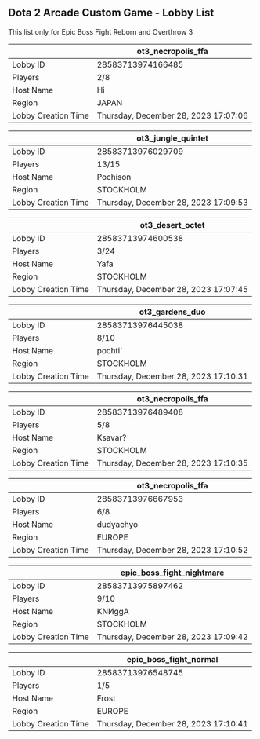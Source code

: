 ## Dota 2 Arcade Custom Game - Lobby List

This list only for Epic Boss Fight Reborn and Overthrow 3

|  | ot3_necropolis_ffa |
| ------ | ------ |
| Lobby ID | 28583713974166485 |
| Players | 2/8 |
| Host Name | Hi |
| Region | JAPAN |
| Lobby Creation Time | Thursday, December 28, 2023 17:07:06 |


|  | ot3_jungle_quintet |
| ------ | ------ |
| Lobby ID | 28583713976029709 |
| Players | 13/15 |
| Host Name | Pochison |
| Region | STOCKHOLM |
| Lobby Creation Time | Thursday, December 28, 2023 17:09:53 |


|  | ot3_desert_octet |
| ------ | ------ |
| Lobby ID | 28583713974600538 |
| Players | 3/24 |
| Host Name | Yafa |
| Region | STOCKHOLM |
| Lobby Creation Time | Thursday, December 28, 2023 17:07:45 |


|  | ot3_gardens_duo |
| ------ | ------ |
| Lobby ID | 28583713976445038 |
| Players | 8/10 |
| Host Name | pochti' |
| Region | STOCKHOLM |
| Lobby Creation Time | Thursday, December 28, 2023 17:10:31 |


|  | ot3_necropolis_ffa |
| ------ | ------ |
| Lobby ID | 28583713976489408 |
| Players | 5/8 |
| Host Name | Ksavar? |
| Region | STOCKHOLM |
| Lobby Creation Time | Thursday, December 28, 2023 17:10:35 |


|  | ot3_necropolis_ffa |
| ------ | ------ |
| Lobby ID | 28583713976667953 |
| Players | 6/8 |
| Host Name | dudyachyo |
| Region | EUROPE |
| Lobby Creation Time | Thursday, December 28, 2023 17:10:52 |


|  | epic_boss_fight_nightmare |
| ------ | ------ |
| Lobby ID | 28583713975897462 |
| Players | 9/10 |
| Host Name | KNИggA |
| Region | STOCKHOLM |
| Lobby Creation Time | Thursday, December 28, 2023 17:09:42 |


|  | epic_boss_fight_normal |
| ------ | ------ |
| Lobby ID | 28583713976548745 |
| Players | 1/5 |
| Host Name | Frost |
| Region | EUROPE |
| Lobby Creation Time | Thursday, December 28, 2023 17:10:41 |


